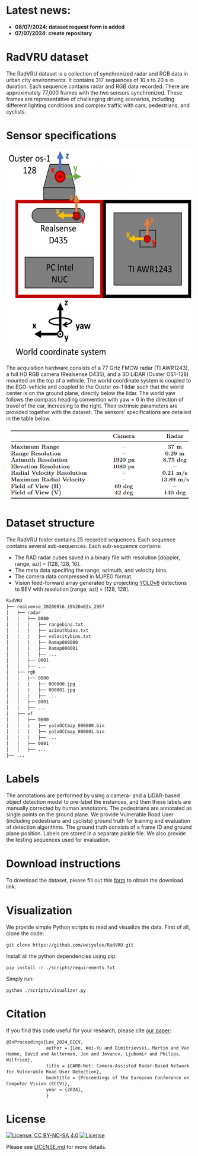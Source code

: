 # Latest news:
- **08/07/2024: dataset request form is added**
- **07/07/2024: create repository**

# RadVRU dataset
The RadVRU dataset is a collection of synchronized radar and RGB data in urban city environments. It contains 317 sequences of 10 s to 20 s in duration. Each sequence contains radar and RGB data recorded. There are approximately 77,000 frames with the two sensors synchronized. These frames are representative of challenging driving scenarios, including different lighting conditions and complex traffic with cars, pedestrians, and cyclists.

# Sensor  specifications
<p align="center">
  <img src="images/sensor_array.png" width="551" height="563" >
</p>
The acquisition hardware consists of a 77 GHz FMCW radar (TI AWR1243), a full HD RGB camera (Realsense D435), and a 3D LiDAR (Ouster OS1-128) mounted on the top of a vehicle. The world coordinate system is coupled to the EGO-vehicle and coupled to the Ouster os-1 lidar such that the world center is on the ground plane, directly below the lidar. The world yaw follows the compass heading convention with yaw = 0 in the direction of travel of the car, increasing to the right. Their extrinsic parameters are provided together with the dataset. The sensors’ specifications are detailed in the table below.
<p align="center">
  <img src="images/sensor_spec.png" width="501" height="200" >
</p>

# Dataset structure
The RadVRU folder contains 25 recorded sequences. Each sequence contains several sub-sequences. Each sub-sequence contains:
* The RAD radar cubes saved in a binary file with resolution [doppler, range, azi] = [128, 128, 16]. 
* The meta data specifing the range, azimuth, and velocity bins.
* The camera data compressed in MJPEG format.
* Vision feed-forward array generated by projecting [YOLOv8](https://github.com/ultralytics/ultralytics) detections to BEV with resolution [range, azi] = [128, 128].

```
RadVRU
├── realsense_20200916_19h26m02s_2997
│   ├── radar
│   │   ├── 0000
│   │   |   ├── rangebins.txt
│   │   |   ├── azimuthbins.txt
│   │   |   ├── velocitybins.txt
│   │   |   ├── Ramap000000
│   │   |   ├── Ramap000001
│   │   |   ├── ...
│   │   ├── 0001
│   │   ├── ...
│   ├── rgb
│   │   ├── 0000
│   │   |   ├── 000000.jpg
│   │   |   ├── 000001.jpg
│   │   |   ├── ...
│   │   ├── 0001
│   │   ├── ...
│   ├── vf
│   │   ├── 0000
│   │   |   ├── yoloOCCmap_000000.bin
│   │   |   ├── yoloOCCmap_000001.bin
│   │   |   ├── ...
│   │   ├── 0001
│   │   ├── ...
├── ...
```

# Labels
The annotations are performed by using a camera- and a LiDAR-based object detection model to pre-label the instances, and then these labels are manually corrected by human annotators. The pedestrians are annotated as single points on the ground plane. We provide Vulnerable Road User (including pedestrians and cyclists) ground truth for training and evaluation of detection algorithms. The ground truth consists of a frame ID and ground plane position. Labels are stored in a separate pickle file. We also provide the testing sequences used for evaluation.

# Download instructions
To download the dataset, please fill out this [form](https://docs.google.com/forms/d/e/1FAIpQLSczBqxPVJ3k1r_FX4JA7GRQ3kyTQxjEt1B3E-j-0yHFmm1NmA/viewform?usp=sf_link) to obtain the download link.

# Visualization
We provide simple Python scripts to read and visualize the data.
First of all, clone the code:
```
git clone https://github.com/weiyulee/RadVRU.git
```

Install all the python dependencies using pip:
```
pip install -r ./scripts/requirements.txt
```

Simply run:
```
python ./scripts/visualizer.py
```

# Citation
If you find this code useful for your research, please cite [our paper](https://...):
```
@InProceedings{Lee_2024_ECCV,
               author = {Lee, Wei-Yu and Dimitrievski, Martin and Van Hamme, David and Aelterman, Jan and Jovanov, Ljubomir and Philips, Wilfried},
               title = {CARB-Net: Camera-Assisted Radar-Based Network for Vulnerable Road User Detection},
               booktitle = {Proceedings of the European Conference on Computer Vision (ECCV)},
               year = {2024},
               }
```

# License
[![License: CC BY-NC-SA 4.0](https://img.shields.io/badge/License-CC%20BY--NC--SA%204.0-lightgrey.svg)](https://creativecommons.org/licenses/by-nc-sa/4.0/) [![License](https://img.shields.io/badge/License-BSD%202--Clause-orange.svg)](https://opensource.org/licenses/BSD-2-Clause)

Please see [LICENSE.md](LICENSE.md) for more details.
